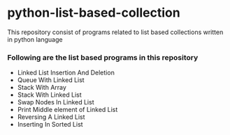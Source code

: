 # python-list-based-collection
This repository consist of programs related to list based collections written in python language

### Following are the list based programs in this repository  ###
* Linked List Insertion And Deletion
* Queue With Linked List
* Stack With Array
* Stack With Linked List
* Swap Nodes In Linked List
* Print Middle element of Linked List
* Reversing A Linked List
* Inserting In Sorted List
